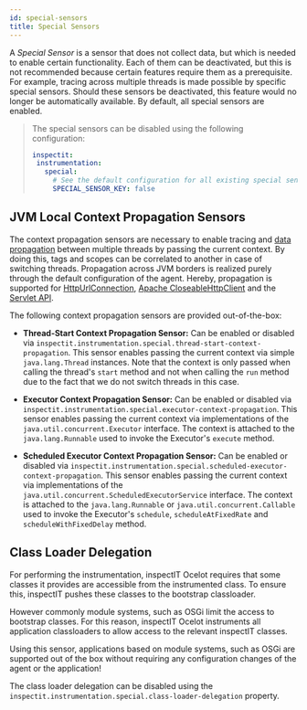 ```yaml
---
id: special-sensors
title: Special Sensors
---
```


A _Special Sensor_ is a sensor that does not collect data, but which is needed to enable certain functionality.
Each of them can be deactivated, but this is not recommended because certain features require them as a prerequisite.
For example, tracing across multiple threads is made possible by specific special sensors.
Should these sensors be deactivated, this feature would no longer be automatically available.
By default, all special sensors are enabled.

>The special sensors can be disabled using the following configuration:
>```yaml
>inspectit:
>  instrumentation:
>    special:
>      # See the default configuration for all existing special sensor keys
>      SPECIAL_SENSOR_KEY: false
>```

## JVM Local Context Propagation Sensors

The context propagation sensors are necessary to enable tracing and [data propagation](instrumentation/rules.md#data-propagation) between multiple threads by passing the current context.
By doing this, tags and scopes can be correlated to another in case of switching threads.
Propagation across JVM borders is realized purely through the default configuration of the agent.
Hereby, propagation is supported for [HttpUrlConnection](https://docs.oracle.com/javase/8/docs/api/java/net/HttpURLConnection.html),
[Apache CloseableHttpClient](https://hc.apache.org/httpcomponents-client-ga/httpclient/apidocs/org/apache/http/impl/client/CloseableHttpClient.html)
and the [Servlet API](https://javaee.github.io/javaee-spec/javadocs/javax/servlet/http/package-summary.html).

The following context propagation sensors are provided out-of-the-box:

* **Thread-Start Context Propagation Sensor:**
   Can be enabled or disabled via `inspectit.instrumentation.special.thread-start-context-propagation`.
   This sensor enables passing the current context via simple `java.lang.Thread` instances.
   Note that the context is only passed when calling the thread's `start` method and not when calling the `run` method due to the fact that we do not switch threads in this case.

* **Executor Context Propagation Sensor:**
   Can be enabled or disabled via `inspectit.instrumentation.special.executor-context-propagation`.
   This sensor enables passing the current context via implementations of the `java.util.concurrent.Executor` interface.
   The context is attached to the `java.lang.Runnable` used to invoke the Executor's `execute` method.

* **Scheduled Executor Context Propagation Sensor:**
   Can be enabled or disabled via `inspectit.instrumentation.special.scheduled-executor-context-propagation`.
   This sensor enables passing the current context via implementations of the `java.util.concurrent.ScheduledExecutorService` interface.
   The context is attached to the `java.lang.Runnable` or `java.util.concurrent.Callable` used to invoke the Executor's `schedule`, `scheduleAtFixedRate` and `scheduleWithFixedDelay` method.

## Class Loader Delegation

For performing the instrumentation, inspectIT Ocelot requires that some classes it provides are accessible from the instrumented class. To ensure this, inspectIT pushes these classes to the bootstrap classloader.

However commonly module systems, such as OSGi limit the access to bootstrap classes. For this reason, inspectIT Ocelot instruments all application classloaders to allow access to the relevant inspectIT classes.

Using this sensor, applications based on module systems, such as OSGi are supported out of the box without requiring any configuration changes of the agent or the application!

The class loader delegation can be disabled using the `inspectit.instrumentation.special.class-loader-delegation` property.